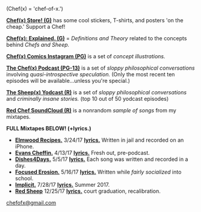 (Chef(x) = 'chef-of-x.')

**[Chef(x) Store! (G)](https://www.redbubble.com/shop/chefofx)** has some cool stickers, T-shirts, and posters 'on the cheap.' Support a Chef! 

**[Chef(x): Explained. (G)](https://drive.google.com/open?id=0B1Ol8fuZMTCWUVBNRlk0djcxUmc)** = *Definitions and Theory* related to the concepts behind *Chefs and Sheep.*  

**[Chef(x) Comics Instagram (PG)](https://www.instagram.com/chefofx/)** is a set of *concept illustrations.*

**[The Chef(x) Podcast (PG-13)](https://itunes.apple.com/us/podcast/the-chef-x-podcast/id1304107115?mt=2)** is a set of *sloppy philosophical conversations* involving *quasi-introspective speculation.* (Only the most recent ten episodes will be available...unless you're special.)

**[The Sheep(x) Yodcast (R)](https://itunes.apple.com/us/podcast/the-chef-x-podcast/id1227336978?mt=2)**  is a set of *sloppy philosophical conversations* and *criminally insane stories.* (top 10 out of 50 yodcast episodes)

**[Red Chef SoundCloud (R)](https://soundcloud.com/redchef)** is a nonrandom *sample of songs* from my mixtapes. 

**FULL Mixtapes BELOW! (+lyrics.)**

- **[Elmwood Recipes.](https://soundcloud.com/redchef/sets/elmwood-recipes/s-4d0MH)** 3/24/17 [**lyrics.**](https://drive.google.com/open?id=0B1Ol8fuZMTCWaldOV2ZYYVlyRlk) Written in jail and recorded on an iPhone.
- **[Evans Cheffin.](https://soundcloud.com/redchef/sets/evans-cheffin/s-5ctrP)** 4/13/17 [**lyrics.**](https://drive.google.com/open?id=0B1Ol8fuZMTCWWS1OUHptcEN4aWM) Fresh out, pre-podcast.
- **[Dishes4Days.](https://soundcloud.com/redchef/sets/dishes4days/s-NY0Mc)** 5/5/17 [**lyrics.**](https://drive.google.com/open?id=0B1Ol8fuZMTCWc09Yb2tRZndleVE) Each song was written and recorded in a day. 
- **[Focused Erosion.](https://soundcloud.com/redchef/sets/focused-erosion/s-pihsw)** 5/16/17 [**lyrics.**](https://drive.google.com/open?id=0B1Ol8fuZMTCWWVNQdXd2ZndiaDA) Written while *fairly socialized* into school.
- **[Implicit.](https://soundcloud.com/redchef/sets/implicit/s-tvWII)** 7/28/17 [**lyrics.**](https://drive.google.com/open?id=0B1Ol8fuZMTCWam4zdm5sbFlvRUU) Summer 2017.
- **[Red Sheep](https://soundcloud.com/redchef/sets/red-sheep)** 12/25/17 [**lyrics.**](https://drive.google.com/open?id=1L0DXyAscYHFnqYgvJ5aMnPRHvZZo1k9Z) court graduation, recalibration.

chefofx@gmail.com
